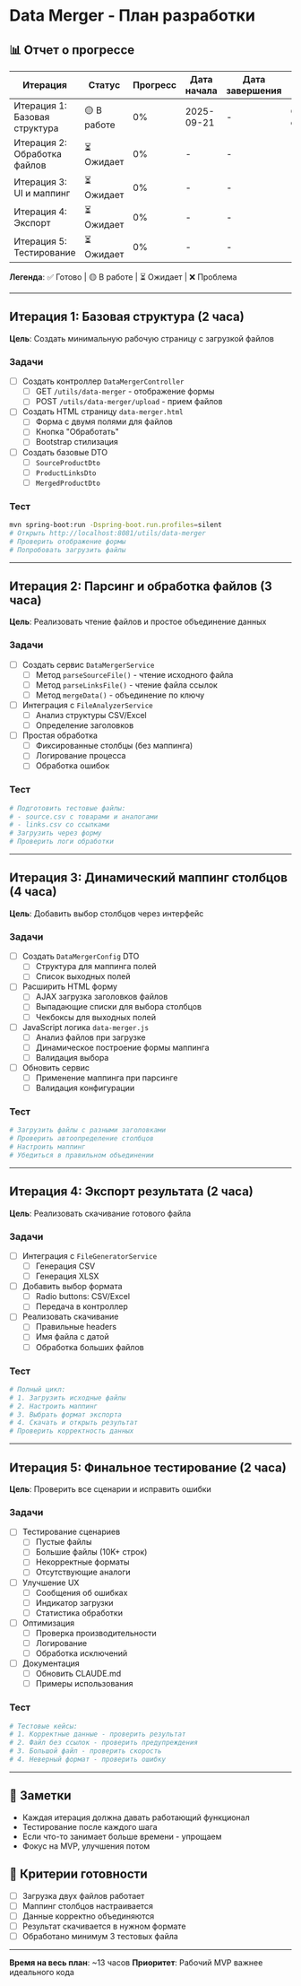 # Data Merger - План разработки

## 📊 Отчет о прогрессе

| Итерация | Статус | Прогресс | Дата начала | Дата завершения | Заметки |
|----------|--------|----------|-------------|-----------------|---------|
| Итерация 1: Базовая структура | 🟡 В работе | 0% | 2025-09-21 | - | Создание основы |
| Итерация 2: Обработка файлов | ⏳ Ожидает | 0% | - | - | - |
| Итерация 3: UI и маппинг | ⏳ Ожидает | 0% | - | - | - |
| Итерация 4: Экспорт | ⏳ Ожидает | 0% | - | - | - |
| Итерация 5: Тестирование | ⏳ Ожидает | 0% | - | - | - |

**Легенда**: ✅ Готово | 🟡 В работе | ⏳ Ожидает | ❌ Проблема

---

## Итерация 1: Базовая структура (2 часа)

**Цель**: Создать минимальную рабочую страницу с загрузкой файлов

### Задачи

- [ ] Создать контроллер `DataMergerController`
  - [ ] GET `/utils/data-merger` - отображение формы
  - [ ] POST `/utils/data-merger/upload` - прием файлов

- [ ] Создать HTML страницу `data-merger.html`
  - [ ] Форма с двумя полями для файлов
  - [ ] Кнопка "Обработать"
  - [ ] Bootstrap стилизация

- [ ] Создать базовые DTO
  - [ ] `SourceProductDto`
  - [ ] `ProductLinksDto`
  - [ ] `MergedProductDto`

### Тест

```bash
mvn spring-boot:run -Dspring-boot.run.profiles=silent
# Открыть http://localhost:8081/utils/data-merger
# Проверить отображение формы
# Попробовать загрузить файлы
```

---

## Итерация 2: Парсинг и обработка файлов (3 часа)

**Цель**: Реализовать чтение файлов и простое объединение данных

### Задачи

- [ ] Создать сервис `DataMergerService`
  - [ ] Метод `parseSourceFile()` - чтение исходного файла
  - [ ] Метод `parseLinksFile()` - чтение файла ссылок
  - [ ] Метод `mergeData()` - объединение по ключу

- [ ] Интеграция с `FileAnalyzerService`
  - [ ] Анализ структуры CSV/Excel
  - [ ] Определение заголовков

- [ ] Простая обработка
  - [ ] Фиксированные столбцы (без маппинга)
  - [ ] Логирование процесса
  - [ ] Обработка ошибок

### Тест

```bash
# Подготовить тестовые файлы:
# - source.csv с товарами и аналогами
# - links.csv со ссылками
# Загрузить через форму
# Проверить логи обработки
```

---

## Итерация 3: Динамический маппинг столбцов (4 часа)

**Цель**: Добавить выбор столбцов через интерфейс

### Задачи

- [ ] Создать `DataMergerConfig` DTO
  - [ ] Структура для маппинга полей
  - [ ] Список выходных полей

- [ ] Расширить HTML форму
  - [ ] AJAX загрузка заголовков файлов
  - [ ] Выпадающие списки для выбора столбцов
  - [ ] Чекбоксы для выходных полей

- [ ] JavaScript логика `data-merger.js`
  - [ ] Анализ файлов при загрузке
  - [ ] Динамическое построение формы маппинга
  - [ ] Валидация выбора

- [ ] Обновить сервис
  - [ ] Применение маппинга при парсинге
  - [ ] Валидация конфигурации

### Тест

```bash
# Загрузить файлы с разными заголовками
# Проверить автоопределение столбцов
# Настроить маппинг
# Убедиться в правильном объединении
```

---

## Итерация 4: Экспорт результата (2 часа)

**Цель**: Реализовать скачивание готового файла

### Задачи

- [ ] Интеграция с `FileGeneratorService`
  - [ ] Генерация CSV
  - [ ] Генерация XLSX

- [ ] Добавить выбор формата
  - [ ] Radio buttons: CSV/Excel
  - [ ] Передача в контроллер

- [ ] Реализовать скачивание
  - [ ] Правильные headers
  - [ ] Имя файла с датой
  - [ ] Обработка больших файлов

### Тест

```bash
# Полный цикл:
# 1. Загрузить исходные файлы
# 2. Настроить маппинг
# 3. Выбрать формат экспорта
# 4. Скачать и открыть результат
# Проверить корректность данных
```

---

## Итерация 5: Финальное тестирование (2 часа)

**Цель**: Проверить все сценарии и исправить ошибки

### Задачи

- [ ] Тестирование сценариев
  - [ ] Пустые файлы
  - [ ] Большие файлы (10K+ строк)
  - [ ] Некорректные форматы
  - [ ] Отсутствующие аналоги

- [ ] Улучшение UX
  - [ ] Сообщения об ошибках
  - [ ] Индикатор загрузки
  - [ ] Статистика обработки

- [ ] Оптимизация
  - [ ] Проверка производительности
  - [ ] Логирование
  - [ ] Обработка исключений

- [ ] Документация
  - [ ] Обновить CLAUDE.md
  - [ ] Примеры использования

### Тест

```bash
# Тестовые кейсы:
# 1. Корректные данные - проверить результат
# 2. Файл без ссылок - проверить предупреждения
# 3. Большой файл - проверить скорость
# 4. Неверный формат - проверить ошибку
```

---

## 📝 Заметки

- Каждая итерация должна давать работающий функционал
- Тестирование после каждого шага
- Если что-то занимает больше времени - упрощаем
- Фокус на MVP, улучшения потом

## 🎯 Критерии готовности

- [ ] Загрузка двух файлов работает
- [ ] Маппинг столбцов настраивается
- [ ] Данные корректно объединяются
- [ ] Результат скачивается в нужном формате
- [ ] Обработано минимум 3 тестовых файла

---

**Время на весь план**: ~13 часов
**Приоритет**: Рабочий MVP важнее идеального кода